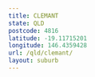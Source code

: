 ```yaml
---
title: CLEMANT
state: QLD
postcode: 4816
latitude: -19.11715201
longitude: 146.4359428
url: /qld/clemant/
layout: suburb
---
```

